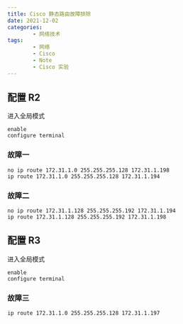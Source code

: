 ```yaml
---
title: Cisco 静态路由故障排除
date: 2021-12-02
categories:
        - 网络技术
tags:
        - 网络
        - Cisco
        - Note
        - Cisco 实验
---
```


## 配置 R2

进入全局模式

```
enable
configure terminal
```

### 故障一

```
no ip route 172.31.1.0 255.255.255.128 172.31.1.198
ip route 172.31.1.0 255.255.255.128 172.31.1.194
```

### 故障二

```
no ip route 172.31.1.128 255.255.255.192 172.31.1.194
ip route 172.31.1.128 255.255.255.192 172.31.1.198
```

## 配置 R3

进入全局模式

```
enable
configure terminal
```

### 故障三

```
ip route 172.31.1.0 255.255.255.128 172.31.1.197
```
